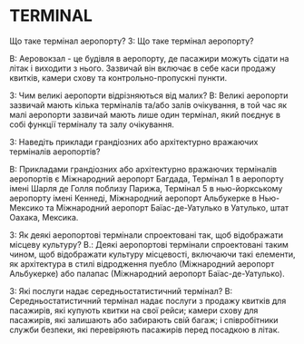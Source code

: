 # TERMINAL

Що таке термінал аеропорту?
З: Що таке термінал аеропорту?

В: Аеровокзал - це будівля в аеропорту, де пасажири можуть сідати на літак і виходити з нього. Зазвичай він включає в себе каси продажу квитків, камери схову та контрольно-пропускні пункти.

З: Чим великі аеропорти відрізняються від малих?
В: Великі аеропорти зазвичай мають кілька терміналів та/або залів очікування, в той час як малі аеропорти зазвичай мають лише один термінал, який поєднує в собі функції терміналу та залу очікування.

З: Наведіть приклади грандіозних або архітектурно вражаючих терміналів аеропортів?

В: Прикладами грандіозних або архітектурно вражаючих терміналів аеропортів є Міжнародний аеропорт Багдада, Термінал 1 в аеропорту імені Шарля де Голля поблизу Парижа, Термінал 5 в нью-йоркському аеропорту імені Кеннеді, Міжнародний аеропорт Альбукерке в Нью-Мексико та Міжнародний аеропорт Баїас-де-Уатулько в Уатулько, штат Оахака, Мексика.

З: Як деякі аеропортові термінали спроектовані так, щоб відображати місцеву культуру?
В.: Деякі аеропортові термінали спроектовані таким чином, щоб відображати культуру місцевості, включаючи такі елементи, як архітектура в стилі відродження пуебло (Міжнародний аеропорт Альбукерке) або палапас (Міжнародний аеропорт Баїас-де-Уатулько).

З: Які послуги надає середньостатистичний термінал?
В: Середньостатистичний термінал надає послуги з продажу квитків для пасажирів, які купують квитки на свої рейси; камери схову для пасажирів, які залишають або забирають свій багаж; і співробітники служби безпеки, які перевіряють пасажирів перед посадкою в літак.